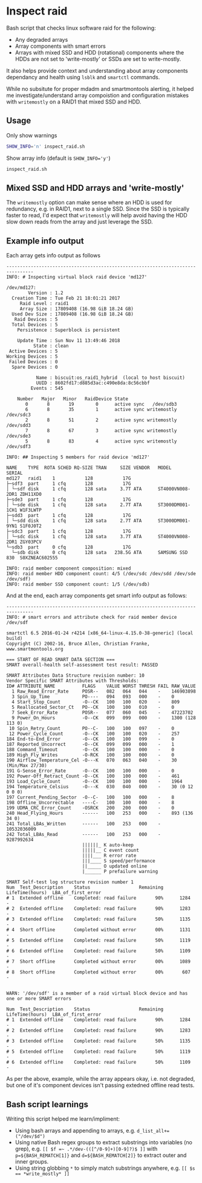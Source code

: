 # Inspect raid

Bash script that checks linux software raid for the following:

- Any degraded arrays
- Array components with smart errors
- Arrays with mixed SSD and HDD (rotational) components where the HDDs are not set to 'write-mostly' or SSDs are set to write-mostly.

It also helps provide context and understanding about array components dependancy and health using `lsblk` and `smartctl` commands.

While no subsitute for proper mdadm and smartmontools alerting, it helped me investigate/understand array compoistion and configuration mistakes with `writemostly` on a RAID1 that mixed SSD and HDD.

## Usage

Only show warnings

```bash
SHOW_INFO='n' inspect_raid.sh
```

Show array info (default is `SHOW_INFO='y'`)

```bash
inspect_raid.sh
```

## Mixed SSD and HDD arrays and 'write-mostly'

The `writemostly` option can make sense where an HDD is used for redundancy, e.g. in RAID1, next to a single SSD. Since the SSD is typically faster to read, I'd expect that `writemostly` will help avoid having the HDD slow down reads from the array and just leverage the SSD.

## Example info output

Each array gets info output as follows

```text
--------------------------------------------------------------------------------
INFO: # Inspecting virtual block raid device 'md127'

/dev/md127:
        Version : 1.2
  Creation Time : Tue Feb 21 18:01:21 2017
     Raid Level : raid1
     Array Size : 17809408 (16.98 GiB 18.24 GB)
  Used Dev Size : 17809408 (16.98 GiB 18.24 GB)
   Raid Devices : 5
  Total Devices : 5
    Persistence : Superblock is persistent

    Update Time : Sun Nov 11 13:49:46 2018
          State : clean 
 Active Devices : 5
Working Devices : 5
 Failed Devices : 0
  Spare Devices : 0

           Name : biscuit:os_raid1_hybrid  (local to host biscuit)
           UUID : 8602fd17:d885d3ac:c490e8da:8c56cbbf
         Events : 545

    Number   Major   Minor   RaidDevice State
       0       8       19        0      active sync   /dev/sdb3
       6       8       35        1      active sync writemostly   /dev/sdc3
       2       8       51        2      active sync writemostly   /dev/sdd3
       7       8       67        3      active sync writemostly   /dev/sde3
       5       8       83        4      active sync writemostly   /dev/sdf3

INFO: ## Inspecting 5 members for raid device 'md127'

NAME    TYPE  ROTA SCHED RQ-SIZE TRAN     SIZE VENDOR   MODEL            SERIAL
md127   raid1    1           128           17G                           
├─sdf3  part     1 cfq       128           17G                           
│ └─sdf disk     1 cfq       128 sata     3.7T ATA      ST4000VN008-2DR1 ZDH11XD0
├─sde3  part     1 cfq       128           17G                           
│ └─sde disk     1 cfq       128 sata     2.7T ATA      ST3000DM001-1CH1 W1F3LWTP
├─sdd3  part     1 cfq       128           17G                           
│ └─sdd disk     1 cfq       128 sata     2.7T ATA      ST3000DM001-9YN1 S1F0J0T2
├─sdc3  part     1 cfq       128           17G                           
│ └─sdc disk     1 cfq       128 sata     3.7T ATA      ST4000VN008-2DR1 ZGY03PCV
└─sdb3  part     0 cfq       128           17G                           
  └─sdb disk     0 cfq       128 sata   238.5G ATA      SAMSUNG SSD 830  S0XZNEAC602555

INFO: raid member component composition: mixed
INFO: raid member HDD component count: 4/5 (/dev/sdc /dev/sdd /dev/sde /dev/sdf)
INFO: raid member SSD component count: 1/5 (/dev/sdb)
```

And at the end, each array components get smart info output as follows:

```text
--------------------------------------------------------------------------------
INFO: # smart errors and attribute check for raid member device /dev/sdf

smartctl 6.5 2016-01-24 r4214 [x86_64-linux-4.15.0-38-generic] (local build)
Copyright (C) 2002-16, Bruce Allen, Christian Franke, www.smartmontools.org

=== START OF READ SMART DATA SECTION ===
SMART overall-health self-assessment test result: PASSED

SMART Attributes Data Structure revision number: 10
Vendor Specific SMART Attributes with Thresholds:
ID# ATTRIBUTE_NAME          FLAGS    VALUE WORST THRESH FAIL RAW_VALUE
  1 Raw_Read_Error_Rate     POSR--   082   064   044    -    146903898
  3 Spin_Up_Time            PO----   094   093   000    -    0
  4 Start_Stop_Count        -O--CK   100   100   020    -    809
  5 Reallocated_Sector_Ct   PO--CK   100   100   010    -    0
  7 Seek_Error_Rate         POSR--   077   060   045    -    47223702
  9 Power_On_Hours          -O--CK   099   099   000    -    1300 (128 113 0)
 10 Spin_Retry_Count        PO--C-   100   100   097    -    0
 12 Power_Cycle_Count       -O--CK   100   100   020    -    257
184 End-to-End_Error        -O--CK   100   100   099    -    0
187 Reported_Uncorrect      -O--CK   099   099   000    -    1
188 Command_Timeout         -O--CK   100   100   000    -    0
189 High_Fly_Writes         -O-RCK   100   100   000    -    0
190 Airflow_Temperature_Cel -O---K   070   063   040    -    30 (Min/Max 27/30)
191 G-Sense_Error_Rate      -O--CK   100   100   000    -    0
192 Power-Off_Retract_Count -O--CK   100   100   000    -    461
193 Load_Cycle_Count        -O--CK   100   100   000    -    1964
194 Temperature_Celsius     -O---K   030   040   000    -    30 (0 12 0 0 0)
197 Current_Pending_Sector  -O--C-   100   100   000    -    8
198 Offline_Uncorrectable   ----C-   100   100   000    -    8
199 UDMA_CRC_Error_Count    -OSRCK   200   200   000    -    0
240 Head_Flying_Hours       ------   100   253   000    -    893 (136 34 0)
241 Total_LBAs_Written      ------   100   253   000    -    10532036009
242 Total_LBAs_Read         ------   100   253   000    -    9287992634
                            ||||||_ K auto-keep
                            |||||__ C event count
                            ||||___ R error rate
                            |||____ S speed/performance
                            ||_____ O updated online
                            |______ P prefailure warning

SMART Self-test log structure revision number 1
Num  Test_Description    Status                  Remaining  LifeTime(hours)  LBA_of_first_error
# 1  Extended offline    Completed: read failure       90%      1284         -
# 2  Extended offline    Completed: read failure       90%      1283         -
# 3  Extended offline    Completed: read failure       50%      1135         -
# 4  Short offline       Completed without error       00%      1131         -
# 5  Extended offline    Completed: read failure       50%      1119         -
# 6  Extended offline    Completed: read failure       50%      1109         -
# 7  Short offline       Completed without error       00%      1089         -
# 8  Short offline       Completed without error       00%       607         -


WARN: '/dev/sdf' is a member of a raid virtual block device and has one or more SMART errors

Num  Test_Description    Status                  Remaining  LifeTime(hours)  LBA_of_first_error
# 1  Extended offline    Completed: read failure       90%      1284         -
# 2  Extended offline    Completed: read failure       90%      1283         -
# 3  Extended offline    Completed: read failure       50%      1135         -
# 5  Extended offline    Completed: read failure       50%      1119         -
# 6  Extended offline    Completed: read failure       50%      1109         -
```

As per the above, example, while the array appears okay, i.e. not degraded, but one of it's component devices isn't passing extedned offline read tests.

## Bash script learnings

Writing this script helped me learn/impliment:

- Using bash arrays and appending to arrays, e.g. `d_list_all+=("/dev/$d")`
- Using native Bash regex groups to extract substrings into variables (no grep), e.g. `[[ $f =~ .*/dev-(([^/0-9]+)[0-9]?)$ ]]` with `p=${BASH_REMATCH[1]}` and `d=${BASH_REMATCH[2]}` to extract outer and inner groups.
- Using string globbing `*` to simply match substrings anywhere, e.g. `[[ $s == *write_mostly* ]]`
